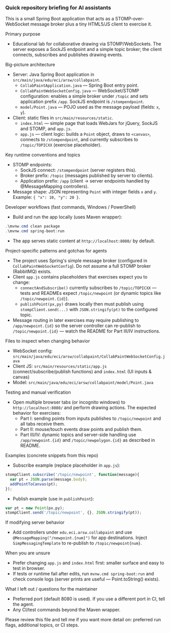 ### Quick repository briefing for AI assistants

This is a small Spring Boot application that acts as a STOMP-over-WebSocket message broker plus a tiny HTML5/JS client to exercise it.

Primary purpose
- Educational lab for collaborative drawing via STOMP/WebSockets. The server exposes a SockJS endpoint and a simple topic broker; the client connects, subscribes and publishes drawing events.

Big-picture architecture
- Server: Java Spring Boot application in `src/main/java/edu/eci/arsw/collabpaint`.
  - `CollabPaintApplication.java` — Spring Boot entry point.
  - `CollabPaintWebSocketConfig.java` — WebSocket/STOMP configuration: enables a simple broker under `/topic` and sets application prefix `/app`. SockJS endpoint is `/stompendpoint`.
  - `model/Point.java` — POJO used as the message payload (fields: `x`, `y`).
- Client: static files in `src/main/resources/static`.
  - `index.html` — simple page that loads WebJars for jQuery, SockJS and STOMP, and `app.js`.
  - `app.js` — client logic: builds a `Point` object, draws to `<canvas>`, connects to `/stompendpoint`, and currently subscribes to `/topic/TOPICXX` (exercise placeholder).

Key runtime conventions and topics
- STOMP endpoints:
  - SockJS connect: `/stompendpoint` (server registers this).
  - Broker prefix: `/topic` (messages published by server to clients).
  - Application prefix: `/app` (client -> server endpoints handled by @MessageMapping controllers).
- Message shape: JSON representing `Point` with integer fields `x` and `y`. Example: `{ "x": 10, "y": 20 }`.

Developer workflows (fast commands, Windows / PowerShell)
- Build and run the app locally (uses Maven wrapper):

```powershell
.\mvnw.cmd clean package
.\mvnw.cmd spring-boot:run
```

- The app serves static content at `http://localhost:8080/` by default.

Project-specific patterns and gotchas for agents
- The project uses Spring's simple message broker (configured in `CollabPaintWebSocketConfig`). Do not assume a full STOMP broker (RabbitMQ) exists.
- Client `app.js` contains placeholders that exercises expect you to change:
  - `connectAndSubscribe()` currently subscribes to `/topic/TOPICXX` — tests and READMEs expect `/topic/newpoint` (or dynamic topics like `/topic/newpoint.{id}`).
  - `publishPoint(px,py)` draws locally then must publish using `stompClient.send(...)` with `JSON.stringify(pt)` to the configured topic.
- Message routing in later exercises may require publishing to `/app/newpoint.{id}` so the server controller can re-publish to `/topic/newpoint.{id}` — watch the README for Part III/IV instructions.

Files to inspect when changing behavior
- WebSocket config: `src/main/java/edu/eci/arsw/collabpaint/CollabPaintWebSocketConfig.java`
- Client JS: `src/main/resources/static/app.js` (connect/subscribe/publish functions) and `index.html` (UI inputs & canvas)
- Model: `src/main/java/edu/eci/arsw/collabpaint/model/Point.java`

Testing and manual verification
- Open multiple browser tabs (or incognito windows) to `http://localhost:8080/` and perform drawing actions. The expected behavior for exercises:
  - Part I: sending points from inputs publishes to `/topic/newpoint` and all tabs receive them.
  - Part II: mouse/touch events draw points and publish them.
  - Part III/IV: dynamic topics and server-side handling use `/app/newpoint.{id}` and `/topic/newpolygon.{id}` as described in README.

Examples (concrete snippets from this repo)
- Subscribe example (replace placeholder in `app.js`):
```javascript
stompClient.subscribe('/topic/newpoint', function(message){
  var pt = JSON.parse(message.body);
  addPointToCanvas(pt);
});
```

- Publish example (use in `publishPoint`):
```javascript
var pt = new Point(px,py);
stompClient.send('/topic/newpoint', {}, JSON.stringify(pt));
```

If modifying server behavior
- Add controllers under `edu.eci.arsw.collabpaint` and use `@MessageMapping("/newpoint.{num}")` for app destinations. Inject `SimpMessagingTemplate` to re-publish to `/topic/newpoint{num}`.

When you are unsure
- Prefer changing `app.js` and `index.html` first: smaller surface and easy to test in browser.
- If tests or runtime fail after edits, run `mvnw.cmd spring-boot:run` and check console logs (server prints are useful — Point.toString() exists).

What I left out / questions for the maintainer
- Preferred port (default 8080 is used). If you use a different port in CI, tell the agent.
- Any CI/test commands beyond the Maven wrapper.

Please review this file and tell me if you want more detail on: preferred run flags, additional topics, or CI steps.
